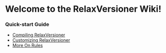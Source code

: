 # Welcome to the RelaxVersioner Wiki!

### Quick-start Guide

* [Compiling RelaxVersioner](docs/Compiling-RelaxVersioner.md)
* [Customizing RelaxVersioner](docs/Customizing-RelaxVersioner.md)
* [More On Rules](docs/More-On-Rules.md)